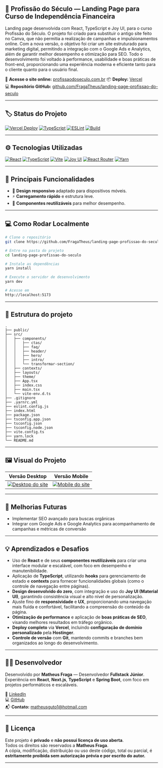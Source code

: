 ## 🚀 Profissão do Século — Landing Page para Curso de Independência Financeira

Landing page desenvolvida com React, TypeScript e Joy UI, para o curso Profissão do Século.
O projeto foi criado para substituir o antigo site feito no Canva, que não permitia a realização de campanhas e impulsionamentos online. Com a nova versão, o objetivo foi criar um site estruturado para marketing digital, permitindo a integração com o Google Ads e Analytics, além de garantir melhor desempenho e otimização para SEO.
Todo o desenvolvimento foi voltado à performance, usabilidade e boas práticas de front-end, proporcionando uma experiência moderna e eficiente tanto para o cliente quanto para o usuário final.

🔗 **Acesse o site online:** [profissaodoseculo.com.br](https://www.profissaodoseculo.com.br/)
📦 **Deploy:** [Vercel](https://vercel.com)  
💻 **Repositório GitHub:** [github.com/FragaTheus/landing-page-profissao-do-seculo](https://github.com/FragaTheus/landing-page-profissao-do-seculo)

---

## 🏷️ Status do Projeto

[![Vercel Deploy](https://img.shields.io/badge/Vercel-Deploy-brightgreen?style=for-the-badge&logo=vercel&logoColor=white)](https://vercel.com)
[![TypeScript](https://img.shields.io/badge/TypeScript-3178C6?style=for-the-badge&logo=typescript&logoColor=white)](https://www.typescriptlang.org/)
[![ESLint](https://img.shields.io/badge/ESLint-4B32C3?style=for-the-badge&logo=eslint&logoColor=white)](https://eslint.org/)
[![Build](https://img.shields.io/badge/Build-Passing-brightgreen?style=for-the-badge)](https://github.com/FragaTheus/landing-page-profissao-do-seculo/actions)

---

## ⚙️ Tecnologias Utilizadas

[![React](https://img.shields.io/badge/React-20232A?style=for-the-badge&logo=react&logoColor=61DAFB)](https://reactjs.org/)
[![TypeScript](https://img.shields.io/badge/TypeScript-3178C6?style=for-the-badge&logo=typescript&logoColor=white)](https://www.typescriptlang.org/)
[![Vite](https://img.shields.io/badge/Vite-646CFF?style=for-the-badge&logo=vite&logoColor=FFD62E)](https://vitejs.dev/)
[![Joy UI](https://img.shields.io/badge/Joy%20UI-007FFF?style=for-the-badge&logo=mui&logoColor=white)](https://mui.com/joy-ui/)
[![React Router](https://img.shields.io/badge/React_Router-CA4245?style=for-the-badge&logo=react-router&logoColor=white)](https://reactrouter.com/)
[![Yarn](https://img.shields.io/badge/Yarn-2C8EBB?style=for-the-badge&logo=yarn&logoColor=white)](https://yarnpkg.com/)

---

## 🧠 Principais Funcionalidades

- 📱 **Design responsivo** adaptado para dispositivos móveis.  
- ⚡ **Carregamento rápido** e estrutura leve.
- 🧩 **Componentes reutilizáveis** para melhor desempenho.   

---

## 💻 Como Rodar Localmente

```bash
# Clone o repositório
git clone https://github.com/FragaTheus/landing-page-profissao-do-seculo.git](https://github.com/FragaTheus/landing-page-profissao-do-futuro.git

# Entre na pasta do projeto
cd landing-page-profissao-do-seculo

# Instale as dependências
yarn install

# Execute o servidor de desenvolvimento
yarn dev

# Acesse em
http://localhost:5173
```
---

## 📁 Estrutura do projeto
```
.
├── public/
├── src/
│   ├── components/
│   │   ├── ctas/
│   │   ├── faq/
│   │   ├── header/
│   │   ├── hero/
│   │   ├── intro/
│   │   └── transformar-section/
│   ├── contexts/
│   ├── layouts/
│   ├── theme/
│   ├── App.tsx
│   ├── index.css
│   ├── main.tsx
│   └── vite-env.d.ts
├── .gitignore
├── .yarnrc.yml
├── eslint.config.js
├── index.html
├── package.json
├── tsconfig.app.json
├── tsconfig.json
├── tsconfig.node.json
├── vite.config.ts
├── yarn.lock
└── README.md
```

---

## 🖼️ Visual do Projeto 

| Versão Desktop                           | Versão Mobile                          |
| ---------------------------------------- | -------------------------------------- |
| [![Desktop do site](https://github.com/user-attachments/assets/36799dae-9205-4055-804a-0e1e6659ed4c)](https://github.com/user-attachments/assets/36799dae-9205-4055-804a-0e1e6659ed4c) | [![Mobile do site](https://github.com/user-attachments/assets/db443025-f947-4504-88d4-42c382ae71b9)](https://github.com/user-attachments/assets/db443025-f947-4504-88d4-42c382ae71b9) |

---

## 🚀 Melhorias Futuras 

- Implementar SEO avançado para buscas orgânicas
- Integrar com Google Ads e Google Analytics para acompanhamento de campanhas e métricas de conversão

---

## 💡 Aprendizados e Desafios

- Uso de **React** e de seus **componentes reutilizáveis** para criar uma interface modular e escalável, com foco em desempenho e manutenibilidade.  
- Aplicação de **TypeScript**, utilizando **hooks** para gerenciamento de estado e **contexts** para fornecer funcionalidades globais (como o controle de navegação entre páginas).  
- **Design desenvolvido do zero**, com integração e uso do **Joy UI (Material UI)**, garantindo consistência visual e alto nível de personalização.  
- Ajuste fino de **responsividade** e **UX**, proporcionando uma navegação mais fluida e confortável, facilitando a compreensão do conteúdo da página.  
- **Otimização de performance** e aplicação de **boas práticas de SEO**, visando melhores resultados em tráfego orgânico.  
- **Deploy completo** via **Vercel**, incluindo **configuração de domínio personalizado** pela **Hostinger**.  
- **Controle de versão** com **Git**, mantendo commits e branches bem organizados ao longo do desenvolvimento.

---

## 👨‍💻 Desenvolvedor

Desenvolvido por **Matheus Fraga** — Desenvolvedor **Fullstack Júnior**.  
Experiência em **React**, **Next.js**, **TypeScript** e **Spring Boot**, com foco em projetos performáticos e escaláveis.

🔗 [LinkedIn](https://www.linkedin.com/in/matheusfraga/)  
💻 [GitHub](https://github.com/FragaTheus)  
📬 **Contato:** [matheusguto1@hotmail.com](mailto:matheusguto1@hotmail.com)

---

## 🪪 Licença

Este projeto é **privado** e **não possui licença de uso aberta**.  
Todos os direitos são reservados a **Matheus Fraga**.  
A cópia, modificação, distribuição ou uso deste código, total ou parcial, é **estritamente proibida sem autorização prévia e por escrito do autor.**

---

